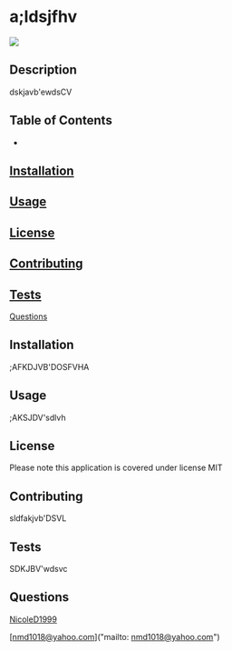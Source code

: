 # a;ldsjfhv

![](https://img.shields.io/badge/License-MIT-blueviolet)

## Description
 dskjavb'ewdsCV 

## Table of Contents
- 
<a href="#installation">Installation</a>
-
<a href="#usage">Usage</a>
-
<a href="#license">License</a>
- 
<a href="#contributing">Contributing</a>
- 
<a href="#tests">Tests</a>
- 
<a href="#questions">Questions</a>

## Installation
;AFKDJVB'DOSFVHA


## Usage
;AKSJDV'sdlvh


## License
Please note this application is covered under license MIT

## Contributing
sldfakjvb'DSVL

## Tests
SDKJBV'wdsvc

## Questions
[NicoleD1999]("https://github.com/NicoleD1999")

[nmd1018@yahoo.com]("mailto: nmd1018@yahoo.com")